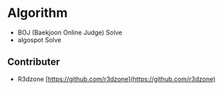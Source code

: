 # Algorithm

* BOJ (Baekjoon Online Judge) Solve
* algospot Solve


## Contributer

* R3dzone [https://github.com/r3dzone](https://github.com/r3dzone)